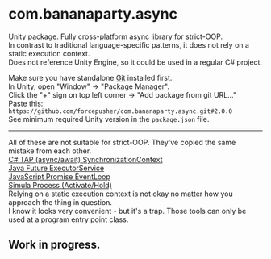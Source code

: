 # com.bananaparty.async  
  
Unity package. Fully cross-platform async library for strict-OOP.  
In contrast to traditional language-specific patterns, it does not rely on a static execution context.  
Does not reference Unity Engine, so it could be used in a regular C# project.  
  
Make sure you have standalone [Git](https://git-scm.com/downloads) installed first.  
In Unity, open "Window" -> "Package Manager".  
Click the "+" sign on top left corner -> "Add package from git URL..."  
Paste this: `https://github.com/forcepusher/com.bananaparty.async.git#2.0.0`  
See minimum required Unity version in the `package.json` file.  
  
---  
  
All of these are not suitable for strict-OOP. They've copied the same mistake from each other.  
[C# TAP (async/await) SynchronizationContext](https://docs.microsoft.com/en-us/dotnet/api/system.threading.synchronizationcontext)  
[Java Future ExecutorService](https://docs.oracle.com/javase/8/docs/api/java/util/concurrent/ExecutorService.html)  
[JavaScript Promise EventLoop](https://javascript.info/event-loop#macrotasks-and-microtasks)  
[Simula Process (Activate/Hold)](https://en.wikipedia.org/wiki/Simula#Simulation)  
Relying on a static execution context is not okay no matter how you approach the thing in question.  
I know it looks very convenient - but it's a trap. Those tools can only be used at a program entry point class.  
  
## Work in progress.

